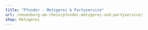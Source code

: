 ```yaml
---
title: "Pfunder - Metzgerei & Partyservice"
url: /neuenburg-am-rhein/pfunder-metzgerei-und-partyservice/
shop: Metzgerei
---
```

